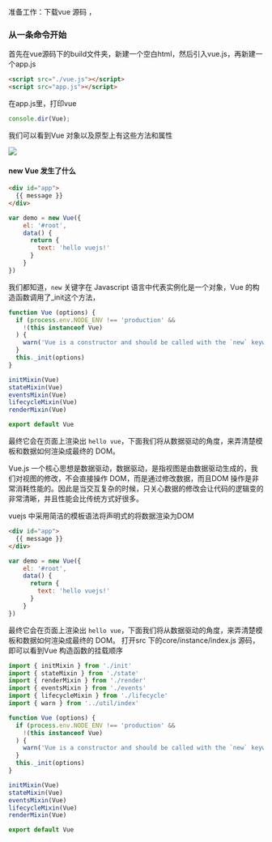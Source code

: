 准备工作：下载vue 源码  ，

### 从一条命令开始

首先在vue源码下的build文件夹，新建一个空白html，然后引入vue.js，再新建一个app.js

```html
<script src="./vue.js"></script>
<script src="app.js"></script>
```

在app.js里，打印vue

```js
console.dir(Vue);
```

我们可以看到Vue 对象以及原型上有这些方法和属性

![](https://ws1.sinaimg.cn/large/006tNc79ly1g248gmy2b7j311u0qmjws.jpg)


#### new Vue 发生了什么
```html
<div id="app">
  {{ message }}
</div>
```


```js
var demo = new Vue({
    el: '#root',
    data() {
      return {
        text: 'hello vuejs!'
      }
    }
})
```
我们都知道，`new` 关键字在 Javascript 语言中代表实例化是一个对象，Vue 的构造函数调用了_init这个方法，

```js
function Vue (options) {
  if (process.env.NODE_ENV !== 'production' &&
    !(this instanceof Vue)
  ) {
    warn('Vue is a constructor and should be called with the `new` keyword')
  }
  this._init(options)
}

initMixin(Vue)
stateMixin(Vue)
eventsMixin(Vue)
lifecycleMixin(Vue)
renderMixin(Vue)

export default Vue
```

最终它会在页面上渲染出 `hello vue`，下面我们将从数据驱动的角度，来弄清楚模板和数据如何渲染成最终的 DOM。

Vue.js 一个核心思想是数据驱动，数据驱动，是指视图是由数据驱动生成的，我们对视图的修改，不会直接操作 DOM，而是通过修改数据，而且DOM 操作是非常消耗性能的。因此是当交互复杂的时候，只关心数据的修改会让代码的逻辑变的非常清晰，并且性能会比传统方式好很多。

vuejs 中采用简洁的模板语法将声明式的将数据渲染为DOM

```html
<div id="app">
  {{ message }}
</div>
```



```js
var demo = new Vue({
    el: '#root',
    data() {
      return {
        text: 'hello vuejs!'
      }
    }
})
```

最终它会在页面上渲染出 `hello vue`，下面我们将从数据驱动的角度，来弄清楚模板和数据如何渲染成最终的 DOM。
打开src 下的core/instance/index.js 源码，即可以看到Vue 构造函数的挂载顺序

```js
import { initMixin } from './init'
import { stateMixin } from './state'
import { renderMixin } from './render'
import { eventsMixin } from './events'
import { lifecycleMixin } from './lifecycle'
import { warn } from '../util/index'

function Vue (options) {
  if (process.env.NODE_ENV !== 'production' &&
    !(this instanceof Vue)
  ) {
    warn('Vue is a constructor and should be called with the `new` keyword')
  }
  this._init(options)
}

initMixin(Vue)
stateMixin(Vue)
eventsMixin(Vue)
lifecycleMixin(Vue)
renderMixin(Vue)

export default Vue
```




